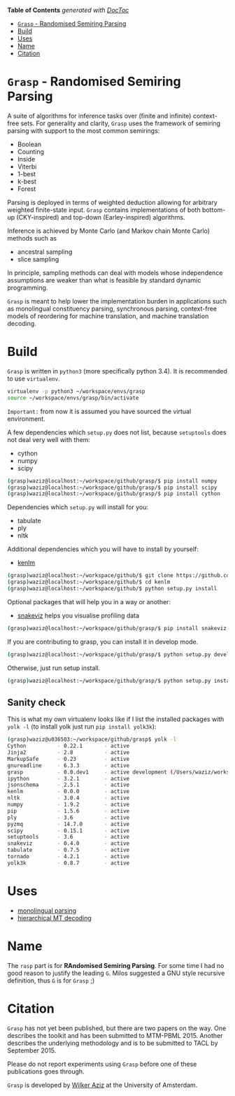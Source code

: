 <!-- START doctoc generated TOC please keep comment here to allow auto update -->
<!-- DON'T EDIT THIS SECTION, INSTEAD RE-RUN doctoc TO UPDATE -->
**Table of Contents**  *generated with [DocToc](https://github.com/thlorenz/doctoc)*

- [`Grasp` - Randomised Semiring Parsing](#grasp---randomised-semiring-parsing)
- [Build](#build)
- [Uses](#uses)
- [Name](#name)
- [Citation](#citation)

<!-- END doctoc generated TOC please keep comment here to allow auto update -->

# `Grasp` - Randomised Semiring Parsing

A suite of algorithms for inference tasks over (finite and infinite) context-free sets.
For generality and clarity, `Grasp` uses the framework of semiring parsing with support to the most common semirings:
 * Boolean
 * Counting
 * Inside
 * Viterbi
 * 1-best
 * k-best
 * Forest

Parsing is deployed in terms of weighted deduction allowing for arbitrary weighted finite-state input.
`Grasp` contains implementations of both bottom-up (CKY-inspired) and top-down (Earley-inspired) algorithms.

Inference is achieved by Monte Carlo (and Markov chain Monte Carlo) methods such as
 * ancestral sampling
 * slice sampling

In principle, sampling methods can deal with models whose independence assumptions are weaker than what
is feasible by standard dynamic programming.

`Grasp` is meant to help lower the implementation burden in applications such as monolingual constituency parsing,
synchronous parsing, context-free models of reordering for machine translation, and machine translation decoding.

# Build

`Grasp` is written in `python3` (more specifically python 3.4). 
It is recommended to use `virtualenv`.


```bash
virtualenv -p python3 ~/workspace/envs/grasp
source ~/workspace/envs/grasp/bin/activate
```

``Important:`` from now it is assumed you have sourced the virtual environment. 

A few dependencies which `setup.py` does not list, because `setuptools` does not deal very well with them:

 * cython 
 * numpy
 * scipy
 
 
```bash
(grasp)waziz@localhost:~/workspace/github/grasp/$ pip install numpy
(grasp)waziz@localhost:~/workspace/github/grasp/$ pip install scipy
(grasp)waziz@localhost:~/workspace/github/grasp/$ pip install cython
```

Dependencies which `setup.py` will install for you:

 * tabulate
 * ply
 * nltk

Additional dependencies which you will have to install by yourself:

 * [kenlm](https://github.com/kpu/kenlm.git)
 
 
```bash
(grasp)waziz@localhost:~/workspace/github/$ git clone https://github.com/kpu/kenlm.git
(grasp)waziz@localhost:~/workspace/github/$ cd kenlm
(grasp)waziz@localhost:~/workspace/github/$ python setup.py install
```

Optional packages that will help you in a way or another:

 * [snakeviz](https://jiffyclub.github.io/snakeviz/) helps you visualise profiling data
 
 
```bash
(grasp)waziz@localhost:~/workspace/github/grasp/$ pip install snakeviz
```

If you are contributing to grasp, you can install it in develop mode.


```bash
(grasp)waziz@localhost:~/workspace/github/grasp/$ python setup.py develop
```


Otherwise, just run setup install.

```bash
(grasp)waziz@localhost:~/workspace/github/grasp/$ python setup.py install
```


## Sanity check

This is what my own virtualenv looks like if I list the installed packages with `yolk -l` (to install yolk just run `pip install yolk3k`):

```bash
(grasp)waziz@u036503:~/workspace/github/grasp$ yolk -l
Cython          - 0.22.1       - active
Jinja2          - 2.8          - active
MarkupSafe      - 0.23         - active
gnureadline     - 6.3.3        - active
grasp           - 0.0.dev1     - active development (/Users/waziz/workspace/github/grasp)
ipython         - 3.2.1        - active
jsonschema      - 2.5.1        - active
kenlm           - 0.0.0        - active
nltk            - 3.0.4        - active
numpy           - 1.9.2        - active
pip             - 1.5.6        - active
ply             - 3.6          - active
pyzmq           - 14.7.0       - active
scipy           - 0.15.1       - active
setuptools      - 3.6          - active
snakeviz        - 0.4.0        - active
tabulate        - 0.7.5        - active
tornado         - 4.2.1        - active
yolk3k          - 0.8.7        - active
```

# Uses


* [monolingual parsing](grasp/cfg/README.md)
* [hierarchical MT decoding](grasp/mt/README.md)


# Name

The `rasp` part is for **RAndomised Semiring Parsing**. 
For some time I had no good reason to justify the leading `G`.
Milos suggested a GNU style recursive definition, thus `G` is for `Grasp` ;)


# Citation

`Grasp` has not yet been published, but there are two papers on the way.
One describes the toolkit and has been submitted to MTM-PBML 2015.
Another describes the underlying methodology and is to be submitted to TACL by September 2015.

Please do not report experiments using `Grasp` before one of these publications goes through.

`Grasp` is developed by [Wilker Aziz](http://wilkeraziz.github.io) at the University of Amsterdam.
